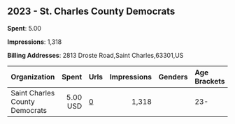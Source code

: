 ## 2023 - St. Charles County Democrats 
**Spent**: 5.00

**Impressions**: 1,318

**Billing Addresses**: 2813 Droste Road,Saint Charles,63301,US

|Organization|Spent|Urls|Impressions|Genders|Age Brackets|Country Codes|
|:---|---:|:---|---:|:---|:---|:---|
|Saint Charles County Democrats|5.00 USD|[0](https://www.snap.com/political-ads/asset/bf6ea774326379179bd145dfe4b19510707d65b72fecc40f55273f0f9331a447?mediaType=mp4)|1,318||23-|united states|
